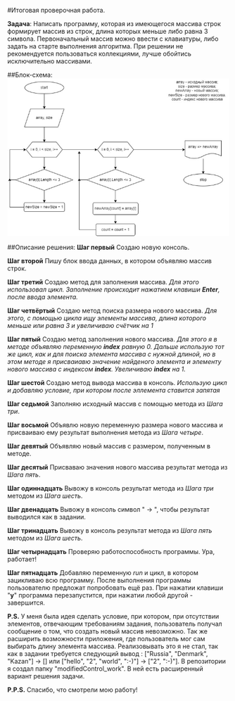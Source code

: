 #Итоговая проверочная работа.

**Задача**: Написать программу, которая из имеющегося массива строк формирует массив из строк, длина которых меньше либо равна 3 символа. Первоначальный массив можно ввести с клавиатуры, либо задать на старте выполнения алгоритма. При решении не рекомендуется пользоваться коллекциями, лучше обойтись исключительно массивами.

##Блок-схема:
![Блок-схема](diagram.jpg)

##Описание решения:
**Шаг первый**
Создаю новую консоль.

**Шаг второй**
Пишу блок ввода данных, в котором объявляю массив строк.

**Шаг третий**
Создаю метод для заполнения массива. 
*Для этого использовал цикл. Заполнение происходит нажатием клавиши **Enter**, после ввода элемента.*

**Шаг четвёртый**
Создаю метод поиска размера нового массива.
*Для этого, с помощью цикла ищу элементы массива, длина которого меньше или равна 3 и увеличиваю счётчик на 1*

**Шаг пятый**
Создаю метод заполнения нового массива.
*Для этого я в методе объявляю переменную **index** равную 0. 
Дальше использую тот же цикл, как и для поиска элемента массива с нужной длиной, но в этом методе я присваиавю значение найденого элемента и элементу нового массива с индексом **index**. Увеличиваю **index** на 1.*

**Шаг шестой**
Создаю метод вывода массива в консоль.
*Использую цикл и добавляю условие, при котором после эллемента ставится запятая*

**Шаг седьмой**
Заполняю исходный массив с помощью метода из *Шага три*.

**Шаг восьмой**
Объявлю новую переменную размера нового массива и присваиваю ему результат выполнения метода из *Шага четыре*.

**Шаг девятый**
Объявляю новый массив с размером, полученным в методе.

**Шаг десятый**
Присваваю значения нового массива результат метода из *Шага пять*.

**Шаг одиннадцать**
Вывожу в консоль результат метода из *Шага три* методом из *Шага шесть*.

**Шаг двенадцать**
Вывожу в консоль символ " -> ", чтобы результат выводился как в задании.

**Шаг тринадцать**
Вывожу в консоль результат метода из *Шага пять* методом из *Шага шесть*.

**Шаг четырнадцать**
Проверяю работоспособность программы. Ура, работает!

**Шаг пятнадцать**
Добавляю переменную *run* и цикл, в котором зацикливаю всю программу. После выполнения программы пользователю предложат попробовать ещё раз. При нажатии клавиши "**y**" программа перезапустится, при нажатии любой другой - завершится.

**P.S.**
У меня была идея сделать условие, при котором, при отсутствии элементов, отвечающим требованиям задания, пользователь получал сообщение о том, что создать новый массив невозможно. Так же расширить возможности приложения, где пользователь мог сам выбирать длину элемента массива. Реализовывать это я не стал, так как в задании требуется следующий вывод : ["Russia", "Denmark", "Kazan"] -> [] или ["hello", "2", "world", ":-)"] -> ["2", ":-)"]. В репозитории я создал папку "modifiedControl_work". В ней есть расширенный вариант решения задачи.

**P.P.S.**
Спасибо, что смотрели мою работу!

